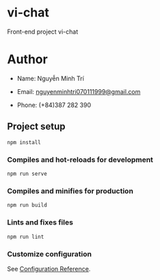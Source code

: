 # vi-chat

Front-end project vi-chat

# Author

* Name: Nguyễn Minh Trí

* Email: nguyenminhtri070111999@gmail.com

* Phone: (+84)387 282 390

## Project setup
```
npm install
```

### Compiles and hot-reloads for development
```
npm run serve
```

### Compiles and minifies for production
```
npm run build
```

### Lints and fixes files
```
npm run lint
```

### Customize configuration
See [Configuration Reference](https://cli.vuejs.org/config/).

